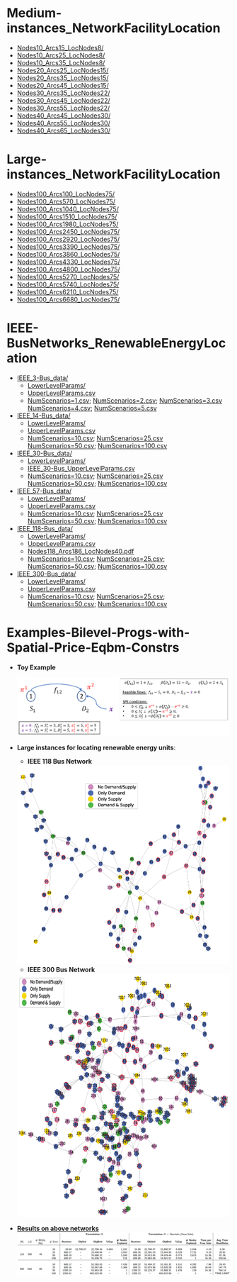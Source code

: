 # Medium-instances_NetworkFacilityLocation

* [Nodes10_Arcs15_LocNodes8/](./Medium-instances_NetworkFacilityLocation/Upper-And-LowerLevel_Params_data/Nodes10_Arcs15_LocNodes8)
* [Nodes10_Arcs25_LocNodes8/](./Medium-instances_NetworkFacilityLocation/Upper-And-LowerLevel_Params_data/Nodes10_Arcs25_LocNodes8)
* [Nodes10_Arcs35_LocNodes8/](./Medium-instances_NetworkFacilityLocation/Upper-And-LowerLevel_Params_data/Nodes10_Arcs35_LocNodes8)
* [Nodes20_Arcs25_LocNodes15/](./Medium-instances_NetworkFacilityLocation/Upper-And-LowerLevel_Params_data/Nodes20_Arcs25_LocNodes15)
* [Nodes20_Arcs35_LocNodes15/](./Medium-instances_NetworkFacilityLocation/Upper-And-LowerLevel_Params_data/Nodes20_Arcs35_LocNodes15)
* [Nodes20_Arcs45_LocNodes15/](./Medium-instances_NetworkFacilityLocation/Upper-And-LowerLevel_Params_data/Nodes20_Arcs45_LocNodes15)
* [Nodes30_Arcs35_LocNodes22/](./Medium-instances_NetworkFacilityLocation/Upper-And-LowerLevel_Params_data/Nodes30_Arcs35_LocNodes22)
* [Nodes30_Arcs45_LocNodes22/](./Medium-instances_NetworkFacilityLocation/Upper-And-LowerLevel_Params_data/Nodes30_Arcs45_LocNodes22)
* [Nodes30_Arcs55_LocNodes22/](./Medium-instances_NetworkFacilityLocation/Upper-And-LowerLevel_Params_data/Nodes30_Arcs55_LocNodes22)
* [Nodes40_Arcs45_LocNodes30/](./Medium-instances_NetworkFacilityLocation/Upper-And-LowerLevel_Params_data/Nodes40_Arcs45_LocNodes30)
* [Nodes40_Arcs55_LocNodes30/](./Medium-instances_NetworkFacilityLocation/Upper-And-LowerLevel_Params_data/Nodes40_Arcs55_LocNodes30)
* [Nodes40_Arcs65_LocNodes30/](./Medium-instances_NetworkFacilityLocation/Upper-And-LowerLevel_Params_data/Nodes40_Arcs65_LocNodes30)

# Large-instances_NetworkFacilityLocation

* [Nodes100_Arcs100_LocNodes75/](./Large-instances_NetworkFacilityLocation/Upper-And-LowerLevel_Params_data/Nodes100_Arcs100_LocNodes75)
* [Nodes100_Arcs570_LocNodes75/](./Large-instances_NetworkFacilityLocation/Upper-And-LowerLevel_Params_data/Nodes100_Arcs570_LocNodes75)
* [Nodes100_Arcs1040_LocNodes75/](./Large-instances_NetworkFacilityLocation/Upper-And-LowerLevel_Params_data/Nodes100_Arcs1040_LocNodes75)
* [Nodes100_Arcs1510_LocNodes75/](./Large-instances_NetworkFacilityLocation/Upper-And-LowerLevel_Params_data/Nodes100_Arcs1510_LocNodes75)
* [Nodes100_Arcs1980_LocNodes75/](./Large-instances_NetworkFacilityLocation/Upper-And-LowerLevel_Params_data/Nodes100_Arcs1980_LocNodes75)
* [Nodes100_Arcs2450_LocNodes75/](./Large-instances_NetworkFacilityLocation/Upper-And-LowerLevel_Params_data/Nodes100_Arcs2450_LocNodes75)
* [Nodes100_Arcs2920_LocNodes75/](./Large-instances_NetworkFacilityLocation/Upper-And-LowerLevel_Params_data/Nodes100_Arcs2920_LocNodes75)
* [Nodes100_Arcs3390_LocNodes75/](./Large-instances_NetworkFacilityLocation/Upper-And-LowerLevel_Params_data/Nodes100_Arcs3390_LocNodes75)
* [Nodes100_Arcs3860_LocNodes75/](./Large-instances_NetworkFacilityLocation/Upper-And-LowerLevel_Params_data/Nodes100_Arcs3860_LocNodes75)
* [Nodes100_Arcs4330_LocNodes75/](./Large-instances_NetworkFacilityLocation/Upper-And-LowerLevel_Params_data/Nodes100_Arcs4330_LocNodes75)
* [Nodes100_Arcs4800_LocNodes75/](./Large-instances_NetworkFacilityLocation/Upper-And-LowerLevel_Params_data/Nodes100_Arcs4800_LocNodes75)
* [Nodes100_Arcs5270_LocNodes75/](./Large-instances_NetworkFacilityLocation/Upper-And-LowerLevel_Params_data/Nodes100_Arcs5270_LocNodes75)
* [Nodes100_Arcs5740_LocNodes75/](./Large-instances_NetworkFacilityLocation/Upper-And-LowerLevel_Params_data/Nodes100_Arcs5740_LocNodes75)
* [Nodes100_Arcs6210_LocNodes75/](./Large-instances_NetworkFacilityLocation/Upper-And-LowerLevel_Params_data/Nodes100_Arcs6210_LocNodes75)
* [Nodes100_Arcs6680_LocNodes75/](./Large-instances_NetworkFacilityLocation/Upper-And-LowerLevel_Params_data/Nodes100_Arcs6680_LocNodes75)

# IEEE-BusNetworks_RenewableEnergyLocation

* [IEEE_3-Bus_data/](./IEEE-BusNetworks_RenewableEnergyLocation/IEEE_3-Bus_data)
  * [LowerLevelParams/](./IEEE-BusNetworks_RenewableEnergyLocation/IEEE_3-Bus_data/LowerLevelParams)    
  * [UpperLevelParams.csv](./IEEE-BusNetworks_RenewableEnergyLocation/IEEE_3-Bus_data/IEEE_3-Bus_UpperLevelParams.csv)
  * [NumScenarios=1.csv](./IEEE-BusNetworks_RenewableEnergyLocation/IEEE_3-Bus_data/NumScenarios=1.csv); [NumScenarios=2.csv](./IEEE-BusNetworks_RenewableEnergyLocation/IEEE_3-Bus_data/NumScenarios=2.csv); [NumScenarios=3.csv](./IEEE-BusNetworks_RenewableEnergyLocation/IEEE_3-Bus_data/NumScenarios=3.csv)\
   [NumScenarios=4.csv](./IEEE-BusNetworks_RenewableEnergyLocation/IEEE_3-Bus_data/NumScenarios=4.csv); [NumScenarios=5.csv](./IEEE-BusNetworks_RenewableEnergyLocation/IEEE_3-Bus_data/NumScenarios=5.csv)
* [IEEE_14-Bus_data/](./IEEE-BusNetworks_RenewableEnergyLocation/IEEE_14-Bus_data)
  * [LowerLevelParams/](./IEEE-BusNetworks_RenewableEnergyLocation/IEEE_14-Bus_data/LowerLevelParams)    
  * [UpperLevelParams.csv](./IEEE-BusNetworks_RenewableEnergyLocation/IEEE_14-Bus_data/IEEE_14-Bus_UpperLevelParams.csv)
  * [NumScenarios=10.csv](./IEEE-BusNetworks_RenewableEnergyLocation/IEEE_14-Bus_data/NumScenarios=10.csv);  [NumScenarios=25.csv](./IEEE-BusNetworks_RenewableEnergyLocation/IEEE_14-Bus_data/NumScenarios=25.csv)\
    [NumScenarios=50.csv](./IEEE-BusNetworks_RenewableEnergyLocation/IEEE_14-Bus_data/NumScenarios=50.csv);  [NumScenarios=100.csv](./IEEE-BusNetworks_RenewableEnergyLocation/IEEE_14-Bus_data/NumScenarios=100.csv)
* [IEEE_30-Bus_data/](./IEEE-BusNetworks_RenewableEnergyLocation/IEEE_30-Bus_data)
  * [LowerLevelParams/](./IEEE-BusNetworks_RenewableEnergyLocation/IEEE_30-Bus_data/LowerLevelParams)
   * [IEEE_30-Bus_UpperLevelParams.csv](./IEEE-BusNetworks_RenewableEnergyLocation/IEEE_30-Bus_data/IEEE_30-Bus_UpperLevelParams.csv)
  * [NumScenarios=10.csv](./IEEE-BusNetworks_RenewableEnergyLocation/IEEE_30-Bus_data/NumScenarios=10.csv);  [NumScenarios=25.csv](./IEEE-BusNetworks_RenewableEnergyLocation/IEEE_30-Bus_data/NumScenarios=25.csv)\
    [NumScenarios=50.csv](./IEEE-BusNetworks_RenewableEnergyLocation/IEEE_30-Bus_data/NumScenarios=50.csv);  [NumScenarios=100.csv](./IEEE-BusNetworks_RenewableEnergyLocation/IEEE_30-Bus_data/NumScenarios=100.csv)
* [IEEE_57-Bus_data/](./IEEE-BusNetworks_RenewableEnergyLocation/IEEE_57-Bus_data)
  * [LowerLevelParams/](./IEEE-BusNetworks_RenewableEnergyLocation/IEEE_57-Bus_data/LowerLevelParams)
  * [UpperLevelParams.csv](./IEEE-BusNetworks_RenewableEnergyLocation/IEEE_57-Bus_data/IEEE_57-Bus_UpperLevelParams.csv)  
  * [NumScenarios=10.csv](./IEEE-BusNetworks_RenewableEnergyLocation/IEEE_57-Bus_data/NumScenarios=10.csv);  [NumScenarios=25.csv](./IEEE-BusNetworks_RenewableEnergyLocation/IEEE_57-Bus_data/NumScenarios=25.csv)\
    [NumScenarios=50.csv](./IEEE-BusNetworks_RenewableEnergyLocation/IEEE_57-Bus_data/NumScenarios=50.csv);  [NumScenarios=100.csv](./IEEE-BusNetworks_RenewableEnergyLocation/IEEE_57-Bus_data/NumScenarios=100.csv)     
* [IEEE_118-Bus_data/](./IEEE-BusNetworks_RenewableEnergyLocation/IEEE_118-Bus_data)
  * [LowerLevelParams/](./IEEE-BusNetworks_RenewableEnergyLocation/IEEE_118-Bus_data/LowerLevelParams)
  * [UpperLevelParams.csv](./IEEE-BusNetworks_RenewableEnergyLocation/IEEE_118-Bus_data/IEEE_118-Bus_UpperLevelParams.csv)
  * [Nodes118_Arcs186_LocNodes40.pdf](./IEEE-BusNetworks_RenewableEnergyLocation/IEEE_118-Bus_data/Nodes118_Arcs186_LocNodes40.pdf)
  * [NumScenarios=10.csv](./IEEE-BusNetworks_RenewableEnergyLocation/IEEE_118-Bus_data/NumScenarios=10.csv);  [NumScenarios=25.csv](./IEEE-BusNetworks_RenewableEnergyLocation/IEEE_118-Bus_data/NumScenarios=25.csv);\
    [NumScenarios=50.csv](./IEEE-BusNetworks_RenewableEnergyLocation/IEEE_118-Bus_data/NumScenarios=50.csv);  [NumScenarios=100.csv](./IEEE-BusNetworks_RenewableEnergyLocation/IEEE_118-Bus_data/NumScenarios=100.csv)    
* [IEEE_300-Bus_data/](./IEEE-BusNetworks_RenewableEnergyLocation/IEEE_300-Bus_data)
  * [LowerLevelParams/](./IEEE-BusNetworks_RenewableEnergyLocation/IEEE_300-Bus_data/LowerLevelParams)    
  * [UpperLevelParams.csv](./IEEE-BusNetworks_RenewableEnergyLocation/IEEE_300-Bus_data/IEEE_300-Bus_UpperLevelParams.csv)
  * [NumScenarios=10.csv](./IEEE-BusNetworks_RenewableEnergyLocation/IEEE_300-Bus_data/NumScenarios=10.csv);  [NumScenarios=25.csv](./IEEE-BusNetworks_RenewableEnergyLocation/IEEE_300-Bus_data/NumScenarios=25.csv);\
    [NumScenarios=50.csv](./IEEE-BusNetworks_RenewableEnergyLocation/IEEE_300-Bus_data/NumScenarios=50.csv);  [NumScenarios=100.csv](./IEEE-BusNetworks_RenewableEnergyLocation/IEEE_300-Bus_data/NumScenarios=100.csv)
    
# Examples-Bilevel-Progs-with-Spatial-Price-Eqbm-Constrs
* **Toy Example**
  
  ![Result](images/fig_ToyExample.png)

* **Large instances for locating renewable energy units**:
    * **IEEE 118 Bus Network**
      
  <img src="images/fig_IEEE118BusNetwork.png" width="600" height="450">
  
    * **IEEE 300 Bus Network**
      
  <img src="images/fig_IEEE300BusNetwork.png" width="700" height="550">

* <ins>**Results on above networks**</ins>
![Result](images/fig_Results2.png)
